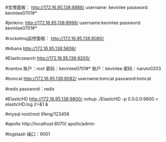 #宝塔面板：
http://172.16.95.138:8888/
username: kevinlee
password: kevinlee0701#*

#jenkins:
http://172.16.95.138:9999/
username:kevinlee
password: kevinlee0701#*

#rocketmq监控面板：
http://172.16.95.138:8080/

#kibana
http://172.16.95.138:5606/

#Elasticsearch
http://172.16.95.138:9200/

#centos
账户：root
密码：kevinlee0701#*
账户：kevinlee
密码：naruto0203


#tomcat
http://172.16.95.138:8082/
username:tomcat
password:tomcat

#redis
password：redis

#ElasticHD
http://172.16.95.138:9800/
nohup ./ElasticHD -p 0.0.0.0:9800 > elasticHD.log 2>&1 &

#mysql
root/root
lifeng/123456

#apollo
http://localhost:8070/
apollo/admin

#logstash
端口：9001